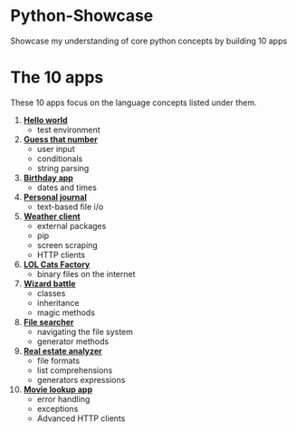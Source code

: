 # Python-Showcase
Showcase my understanding of core python concepts by building 10 apps

The 10 apps
===================

These 10 apps focus on the language concepts listed under them.

1. [**Hello world**](https://github.com/mufarosimbisayi/python-showcase/tree/main/01_hello_world)
    * test environment 
2. [**Guess that number**](https://github.com/mufarosimbisayi/python-showcase/tree/main/02_guess_my_number) 
    * user input
    * conditionals
    * string parsing 
3. [**Birthday app**](https://github.com/mufarosimbisayi/python-showcase/tree/main/03_birthday)
    * dates and times
4. [**Personal journal**](https://github.com/mufarosimbisayi/python-showcase/tree/main/04_journal)
    * text-based file i/o 
5. [**Weather client**](https://github.com/mufarosimbisayi/python-showcase/tree/main/05_weather_client)
    * external packages
    * pip
    * screen scraping
    * HTTP clients 
6. [**LOL Cats Factory**](https://github.com/mufarosimbisayi/python-showcase/tree/main/06_lol_cat_factory)
    * binary files on the internet 
7. [**Wizard battle**](https://github.com/mufarosimbisayi/python-showcase/tree/main/07_wizard_battle)
    * classes
    * inheritance
    * magic methods 
8. [**File searcher**](https://github.com/mufarosimbisayi/python-showcase/tree/main/08_file_search)
    * navigating the file system
    * generator methods
9. [**Real estate analyzer**](https://github.com/mufarosimbisayi/python-showcase/tree/main/09_real_estate_analyzer)
    * file formats
    * list comprehensions
    * generators expressions 
10. [**Movie lookup app**](https://github.com/mufarosimbisayi/python-showcase/tree/main/10_movie_search_app)
    * error handling
    * exceptions
    * Advanced HTTP clients
